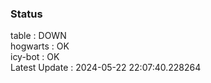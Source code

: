 ### Status


table : DOWN  
hogwarts : OK  
icy-bot : OK  
Latest Update : 2024-05-22 22:07:40.228264
